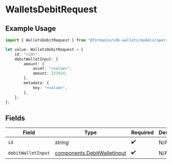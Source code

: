 # WalletsDebitRequest

## Example Usage

```typescript
import { WalletsDebitRequest } from "@formance/sdk-wallets/models/operations";

let value: WalletsDebitRequest = {
    id: "<id>",
    debitWalletInput: {
        amount: {
            asset: "<value>",
            amount: 223924,
        },
        metadata: {
            key: "<value>",
        },
    },
};
```

## Fields

| Field                                                                      | Type                                                                       | Required                                                                   | Description                                                                |
| -------------------------------------------------------------------------- | -------------------------------------------------------------------------- | -------------------------------------------------------------------------- | -------------------------------------------------------------------------- |
| `id`                                                                       | *string*                                                                   | :heavy_check_mark:                                                         | N/A                                                                        |
| `debitWalletInput`                                                         | [components.DebitWalletInput](../../models/components/debitwalletinput.md) | :heavy_check_mark:                                                         | N/A                                                                        |